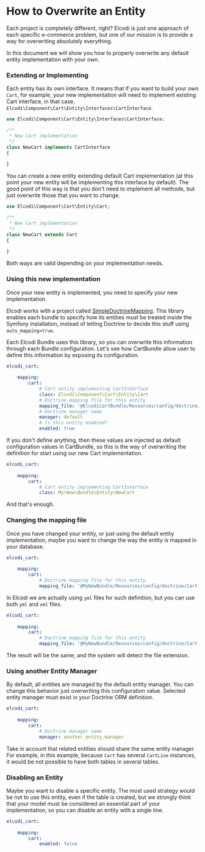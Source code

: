 How to Overwrite an Entity
==========================

Each project is completely different, right? Elcodi is just one approach of each
specific e-commerce problem, but one of our mission is to provide a way for
overwriting absolutely everything.

In this document we will show you how to properly overwrite any default entity
implementation with your own.

### Extending or Implementing

Each entity has its own interface. It means that if you want to build your own
`Cart`, for example, your new implementation will need to implement existing
Cart interface, in that case, 
`Elcodi\Component\Cart\Entity\Interfaces\CartInterface`.

``` php
use Elcodi\Component\Cart\Entity\Interfaces\CartInterface;

/**
 * New Cart implementation
 */
class NewCart implements CartInterface
{
    
}    
```

You can create a new entity extending default Cart implementation (at this point
your new entity will be implementing this interface by default). The good point
of this way is that you don't need to implement all methods, but just overwrite
those that you want to change.

``` php
use Elcodi\Component\Cart\Entity\Cart;

/**
 * New Cart implementation
 */
class NewCart extends Cart
{
    
}    
```

Both ways are valid depending on your implementation needs.

### Using this new implementation

Once your new entity is implemented, you need to specify your new 
implementation.

Elcodi works with a project called 
[SimpleDoctrineMapping](https://github.com/mmoreram/SimpleDoctrineMapping). This
library enables each bundle to specify how its entities must be treated inside
the Symfony installation, instead of letting Doctrine to decide this stuff using 
`auto_mapping=true`.

Each Elcodi Bundle uses this library, so you can overwrite this information 
through each Bundle configuration. Let's see how CartBundle allow user to
define this information by exposing its configuration.

``` yaml
elcodi_cart:
    
    mapping:
        cart:
            # Cart entity implementing CartInterface
            class: Elcodi\Component\Cart\Entity\Cart
            # Doctrine mapping file for this entity
            mapping_file: '@ElcodiCartBundle/Resources/config/doctrine/Cart.orm.yml'
            # Doctrine manager name
            manager: default
            # Is this entity enabled?
            enabled: true
```

If you don't define anything, then these values are injected as default 
configuration values in CartBundle, so this is the way of overwriting the 
definition for start using our new Cart implementation.

``` yaml
elcodi_cart:
    
    mapping:
        cart:
            # Cart entity implementing CartInterface
            class: My\New\Bundle\Entity\NewCart
```

And that's enough.

### Changing the mapping file

Once you have changed your entity, or just using the default entity 
implementation, maybe you want to change the way the entity is mapped in your
database.

``` yaml
elcodi_cart:
    
    mapping:
        cart:
            # Doctrine mapping file for this entity
            mapping_file: '@MyNewBundle/Resources/config/doctrine/Cart.orm.yml'
```

In Elcodi we are actually using `yml` files for such definition, but you can use
both `yml` and `xml` files.

``` yaml
elcodi_cart:
    
    mapping:
        cart:
            # Doctrine mapping file for this entity
            mapping_file: '@MyNewBundle/Resources/config/doctrine/Cart.orm.xml'
```

The result will be the same, and the system will detect the file extension.

### Using another Entity Manager

By default, all entities are managed by the default entity manager. You can 
change this behavior just overwriting this configuration value. Selected entity
manager must exist in your Doctrine ORM definition.

``` yaml
elcodi_cart:
    
    mapping:
        cart:
            # Doctrine manager name
            manager: another_entity_manager
```

Take in account that related entities should share the same entity manager. For
example, in this example, because `Cart` has several `CartLine` instances, it
would be not possible to have both tables in several tables.

### Disabling an Entity

Maybe you want to disable a specific entity. The most used strategy would be not
to use this entity, even if the table is created, but we strongly think that 
your model must be considered an essential part of your implementation, so you 
can disable an entity with a single line.

``` yaml
elcodi_cart:
    
    mapping:
        cart:
            enabled: false
```